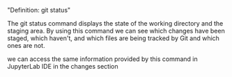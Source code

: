 "Definition: git status" 

The git status command displays the state of the working directory and the staging area. By using this command we can see which changes have been staged, which haven't, and which files are being tracked by Git and which ones are not.

we can access the same information provided by this command in JupyterLab IDE in the changes section
